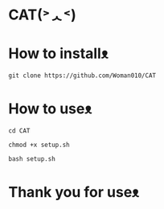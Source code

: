 # CAT(˃ᆺ˂)
# How to installᴥ︎︎︎
```
git clone https://github.com/Woman010/CAT
```
# How to useᴥ︎︎︎
```
cd CAT
```
```
chmod +x setup.sh
```
```
bash setup.sh
```
# Thank you for useᴥ︎︎︎
